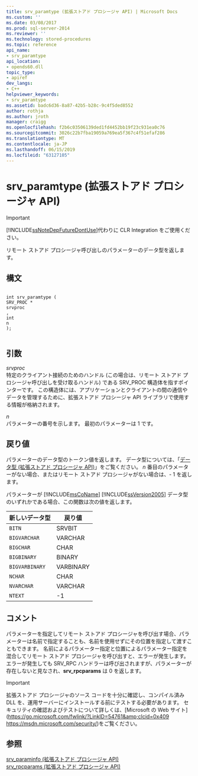 ```yaml
---
title: srv_paramtype (拡張ストアド プロシージャ API) | Microsoft Docs
ms.custom: ''
ms.date: 03/08/2017
ms.prod: sql-server-2014
ms.reviewer: ''
ms.technology: stored-procedures
ms.topic: reference
api_name:
- srv_paramtype
api_location:
- opends60.dll
topic_type:
- apiref
dev_langs:
- C++
helpviewer_keywords:
- srv_paramtype
ms.assetid: badc6d36-8a87-42b5-b28c-9c4f5ded8552
author: rothja
ms.author: jroth
manager: craigg
ms.openlocfilehash: f2b6c03506139ded1fd4452bb19f23c931ea0c76
ms.sourcegitcommit: 3026c22b7fba19059a769ea5f367c4f51efaf286
ms.translationtype: MT
ms.contentlocale: ja-JP
ms.lasthandoff: 06/15/2019
ms.locfileid: "63127105"
---
```

# <a name="srvparamtype-extended-stored-procedure-api"></a>srv_paramtype (拡張ストアド プロシージャ API)
    
> [!IMPORTANT]  
>  [!INCLUDE[ssNoteDepFutureDontUse](../../includes/ssnotedepfuturedontuse-md.md)]代わりに CLR Integration をご使用ください。  
  
 リモート ストアド プロシージャ呼び出しのパラメーターのデータ型を返します。  
  
## <a name="syntax"></a>構文  
  
```  
  
int srv_paramtype (  
SRV_PROC *  
srvproc  
,  
int  
n   
);  
  
```  
  
## <a name="arguments"></a>引数  
 *srvproc*  
 特定のクライアント接続のためのハンドル (この場合は、リモート ストアド プロシージャ呼び出しを受け取るハンドル) である SRV_PROC 構造体を指すポインターです。 この構造体には、アプリケーションとクライアントの間の通信やデータを管理するために、拡張ストアド プロシージャ API ライブラリで使用する情報が格納されます。  
  
 *n*  
 パラメーターの番号を示します。 最初のパラメーターは 1 です。  
  
## <a name="returns"></a>戻り値  
 パラメーターのデータ型のトークン値を返します。 データ型については、「[データ型 &#40;拡張ストアド プロシージャ API&#41;](data-types-extended-stored-procedure-api.md)」をご覧ください。 *n* 番目のパラメーターがない場合、またはリモート ストアド プロシージャがない場合は、- 1 を返します。  
  
 パラメーターが [!INCLUDE[msCoName](../../includes/msconame-md.md)] [!INCLUDE[ssVersion2005](../../includes/ssversion2005-md.md)] データ型のいずれかである場合、この関数は次の値を返します。  
  
|新しいデータ型|戻り値|  
|--------------------|------------------|  
|`BITN`|SRVBIT|  
|`BIGVARCHAR`|VARCHAR|  
|`BIGCHAR`|CHAR|  
|`BIGBINARY`|BINARY|  
|`BIGVARBINARY`|VARBINARY|  
|`NCHAR`|CHAR|  
|`NVARCHAR`|VARCHAR|  
|`NTEXT`|-1|  
  
## <a name="remarks"></a>コメント  
 パラメーターを指定してリモート ストアド プロシージャを呼び出す場合、パラメーターは名前で指定することも、名前を使用せずにその位置を指定して渡すこともできます。 名前によるパラメーター指定と位置によるパラメーター指定を混合してリモート ストアド プロシージャを呼び出すと、エラーが発生します。 エラーが発生しても SRV_RPC ハンドラーは呼び出されますが、パラメーターが存在しないと見なされ、**srv_rpcparams** は 0 を返します。  
  
> [!IMPORTANT]  
>  拡張ストアド プロシージャのソース コードを十分に確認し、コンパイル済み DLL を、運用サーバーにインストールする前にテストする必要があります。 セキュリティの確認およびテストについて詳しくは、[Microsoft の Web サイト](https://go.microsoft.com/fwlink/?LinkID=54761&amp;clcid=0x409 https://msdn.microsoft.com/security/)をご覧ください。  
  
## <a name="see-also"></a>参照  
 [srv_paraminfo &#40;拡張ストアド プロシージャ API&#41;](srv-paraminfo-extended-stored-procedure-api.md)   
 [srv_rpcparams &#40;拡張ストアド プロシージャ API&#41;](srv-rpcparams-extended-stored-procedure-api.md)  
  
  
